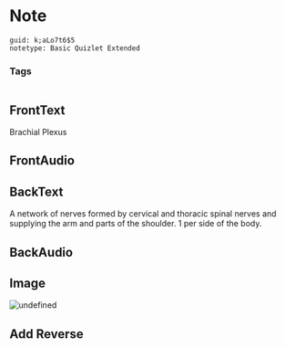 # Note
```
guid: k;aLo7t6$5
notetype: Basic Quizlet Extended
```

### Tags
```
```

## FrontText
Brachial Plexus

## FrontAudio


## BackText
A network of nerves formed by cervical and thoracic spinal nerves and supplying the arm and parts of the shoulder. 1 per side of the body.

## BackAudio


## Image
<img alt="undefined" src="Gray808.png">
<img alt="" src="Brachial-Plexus-300x204.png">

## Add Reverse

